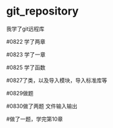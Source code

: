 # git_repository
我学了git远程库

#0822 学了两章

#0823 学了一章

#0825 学了函数

#0827了类，以及导入模块，导入标准库等

#0829做题

#0830做了两题
文件输入输出

#做了一题，学完第10章
